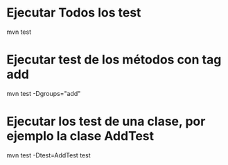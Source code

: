 # Ejecutar Todos los test
mvn test
# Ejecutar test de los métodos con tag add
mvn test -Dgroups="add"
# Ejecutar los test de una clase, por ejemplo la clase AddTest
mvn test -Dtest=AddTest test